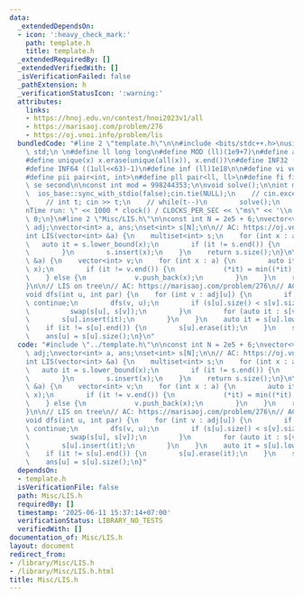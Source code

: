 ```yaml
---
data:
  _extendedDependsOn:
  - icon: ':heavy_check_mark:'
    path: template.h
    title: template.h
  _extendedRequiredBy: []
  _extendedVerifiedWith: []
  _isVerificationFailed: false
  _pathExtension: h
  _verificationStatusIcon: ':warning:'
  attributes:
    links:
    - https://hnoj.edu.vn/contest/hnoi2023v1/all
    - https://marisaoj.com/problem/276
    - https://oj.vnoi.info/problem/lis
  bundledCode: "#line 2 \"template.h\"\n\n#include <bits/stdc++.h>\nusing namespace\
    \ std;\n \n#define ll long long\n#define MOD (ll)(1e9+7)\n#define all(x) (x).begin(),(x).end()\n\
    #define unique(x) x.erase(unique(all(x)), x.end())\n#define INF32 ((1ull<<31)-1)\n\
    #define INF64 ((1ull<<63)-1)\n#define inf (ll)1e18\n\n#define vi vector<int>\n\
    #define pii pair<int, int>\n#define pll pair<ll, ll>\n#define fi first\n#define\
    \ se second\n\nconst int mod = 998244353;\n\nvoid solve();\n\nint main(){\n  \
    \  ios_base::sync_with_stdio(false);cin.tie(NULL);\n    // cin.exceptions(cin.failbit);\n\
    \    // int t; cin >> t;\n    // while(t--)\n        solve();\n    cerr << \"\\\
    nTime run: \" << 1000 * clock() / CLOCKS_PER_SEC << \"ms\" << '\\n';\n    return\
    \ 0;\n}\n#line 2 \"Misc/LIS.h\"\n\nconst int N = 2e5 + 6;\nvector<vector<int>>\
    \ adj;\nvector<int> a, ans;\nset<int> s[N];\n\n// AC: https://oj.vnoi.info/problem/lis\n\
    int LIS(vector<int> &a) {\n    multiset<int> s;\n    for (int x : a) {\n     \
    \   auto it = s.lower_bound(x);\n        if (it != s.end()) {\n            s.erase(it);\n\
    \        }\n        s.insert(x);\n    }\n    return s.size();\n}\n\nint __LIS(vector<int>\
    \ &a) {\n    vector<int> v;\n    for (int x : a) {\n        auto it = lower_bound(all(v),\
    \ x);\n        if (it != v.end()) {\n            (*it) = min((*it), x);\n    \
    \    } else {\n            v.push_back(x);\n        }\n    }\n    return v.size();\n\
    }\n\n// LIS on tree\n// AC: https://marisaoj.com/problem/276\n// AC: https://hnoj.edu.vn/contest/hnoi2023v1/all\n\
    void dfs(int u, int par) {\n    for (int v : adj[u]) {\n        if (v == par)\
    \ continue;\n        dfs(v, u);\n        if (s[u].size() < s[v].size()) {\n  \
    \          swap(s[u], s[v]);\n        }\n        for (auto it : s[v]) {\n    \
    \        s[u].insert(it);\n        }\n    }\n    auto it = s[u].lower_bound(a[u]);\n\
    \    if (it != s[u].end()) {\n        s[u].erase(it);\n    }\n    s[u].insert(a[u]);\n\
    \    ans[u] = s[u].size();\n}\n"
  code: "#include \"../template.h\"\n\nconst int N = 2e5 + 6;\nvector<vector<int>>\
    \ adj;\nvector<int> a, ans;\nset<int> s[N];\n\n// AC: https://oj.vnoi.info/problem/lis\n\
    int LIS(vector<int> &a) {\n    multiset<int> s;\n    for (int x : a) {\n     \
    \   auto it = s.lower_bound(x);\n        if (it != s.end()) {\n            s.erase(it);\n\
    \        }\n        s.insert(x);\n    }\n    return s.size();\n}\n\nint __LIS(vector<int>\
    \ &a) {\n    vector<int> v;\n    for (int x : a) {\n        auto it = lower_bound(all(v),\
    \ x);\n        if (it != v.end()) {\n            (*it) = min((*it), x);\n    \
    \    } else {\n            v.push_back(x);\n        }\n    }\n    return v.size();\n\
    }\n\n// LIS on tree\n// AC: https://marisaoj.com/problem/276\n// AC: https://hnoj.edu.vn/contest/hnoi2023v1/all\n\
    void dfs(int u, int par) {\n    for (int v : adj[u]) {\n        if (v == par)\
    \ continue;\n        dfs(v, u);\n        if (s[u].size() < s[v].size()) {\n  \
    \          swap(s[u], s[v]);\n        }\n        for (auto it : s[v]) {\n    \
    \        s[u].insert(it);\n        }\n    }\n    auto it = s[u].lower_bound(a[u]);\n\
    \    if (it != s[u].end()) {\n        s[u].erase(it);\n    }\n    s[u].insert(a[u]);\n\
    \    ans[u] = s[u].size();\n}"
  dependsOn:
  - template.h
  isVerificationFile: false
  path: Misc/LIS.h
  requiredBy: []
  timestamp: '2025-06-11 15:37:14+07:00'
  verificationStatus: LIBRARY_NO_TESTS
  verifiedWith: []
documentation_of: Misc/LIS.h
layout: document
redirect_from:
- /library/Misc/LIS.h
- /library/Misc/LIS.h.html
title: Misc/LIS.h
---
```

